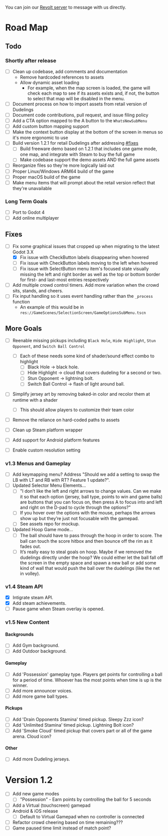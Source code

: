 You can join our [Revolt server](https://rvlt.gg/Fd6HtSRj) to message with us directly.

# Road Map
## Todo
### Shortly after release
- [ ] Clean up codebase, add comments and documentation
  * Remove hardcoded references to assets
  * Allow dynamic asset loading
    * For example, when the map screen is loaded, the game will check each map to see if its assets exists and, if not, the button to select that map will be disabled in the menu.
- [ ] Document process on how to import assets from retail version of Dudelings
- [ ] Document code contributions, pull request, and issue filing policy
- [ ] Add a CTA option mapped to the A button to the `WhatsNewSubMenu`
- [ ] Add custom button mapping support
- [ ] Make the context button display at the bottom of the screen in menus so it's more ergonomic to use
- [ ] Build version 1.2.1 for retail Dudelings after addressing [#fixes](Fixes)
  - [ ] Build freeware demo based on 1.2.1 that includes one game mode, one map, and integrate with Steam to buy the full game
  - [ ] Make codebase support the demo assets AND the full game assets
- [ ] Reorganize files so they're more logically laid out
- [ ] Proper Linux/Windows ARM64 build of the game
- [ ] Proper macOS build of the game
- [ ] Make menu items that will prompt about the retail version reflect that they're unavailable

### Long Term Goals
- [ ] Port to Godot 4
- [ ] Add online multiplayer

## Fixes
- [ ] Fix some graphical issues that cropped up when migrating to the latest Godot 3.X
  - [x] Fix issue with CheckButton labels disappearing when hovered
  - [ ] Fix issue with CheckButton labels moving to the left when hovered
  - [ ] Fix issue with SelectButton menu item's focused state visually missing the left and right border as well as the top or bottom border for first- and last-most entries respectively
- [ ] Add multiple crowd control timers. Add more variation when the crowd sits, stands, and cheers.
- [ ] Fix input handling so it uses event handling rather than the `_process` function
  * An example of this would be in `res://GameScenes/SelectionScreen/GameOptionsSubMenu.tscn`

## More Goals
- [ ] Reenable missing pickups including `Black Hole`, `Hide Highlight`, `Stun Opponent`, and `Switch Ball Control`
  - [ ] Each of these needs some kind of shader/sound effect combo to highlight
    - [ ] Black Hole -> black hole.
    - [ ] Hide Highlight -> cloud that covers dudeling for a second or two.
    - [ ] Stun Opponent -> lightning bolt.
    - [ ] Switch Ball Control -> flash of light around ball.
- [ ] Simplify jersey art by removing baked-in color and recolor them at runtime with a shader
  - [ ] This should allow players to customize their team color
- [ ] Remove the reliance on hard-coded paths to assets
- [ ] Clean up Steam platform wrapper
- [ ] Add support for Android platform features
- [ ] Enable custom resolution setting




### __v1.3 Menus and Gameplay__
- [ ] Add keymapping menu? Address "Should we add a setting to swap the LB with LT and RB with RT? Feature 1 update?".
- [ ] Updated Selector Menu Elements...
  - [ ] "I don’t like the left and right arrows to change values. Can we make it so that each option (jersey, ball type, points to win and game balls) are buttons that you can focus on, then press A to focus into and left and right on the D-pad to cycle through the options?"
  - [ ] If you hover over the options with the mouse, perhaps the arrows show up but they’re just not focusable with the gamepad.
  - [ ] See assets repo for mockup.
- [ ] Updated Hoop Game mode...
  - [ ] The ball should have to pass through the hoop in order to score. The ball can touch the score hitbox and then bounce off the rim as it fades out.
  - [ ] It’s really easy to steal goals on hoop. Maybe if we removed the dudelings directly under the hoop? We could either let the ball fall off the screen in the empty space and spawn a new ball or add some kind of wall that would push the ball over the dudelings (like the net in volley).

### __v1.4 Steam API__
- [x] Intigrate steam API.
- [x] Add steam achievements.
- [ ] Pause game when Steam overlay is opened.

### __v1.5 New Content__
#### __Backgrounds__
- [ ] Add Gym background.
- [ ] Add Outdoor background.
#### __Gameplay__
- [ ] Add 'Possession' gameplay type. Players get points for controlling a ball for a period of time. Whoever has the most points when time is up is the winner.
- [ ] Add more announcer voices.
- [ ] Add more game ball types.
#### __Pickups__
- [ ] Add 'Drain Opponents Stamina' timed pickup. Sleepy Zzz icon?
- [ ] Add 'Unlimited Stamina' timed pickup. Lightning Bolt icon?
- [ ] Add 'Smoke Cloud' timed pickup that covers part or all of the game arena. Cloud icon?
#### __Other__
- [ ] Add more Dudeling jerseys.

# Version 1.2
 - [ ] Add new game modes
   - [ ] "Possession" - Earn points by controlling the ball for 5 seconds
 - [ ] Add a Virtual (touchscreen) gamepad
 - [ ] Android & iOS release
   - [ ] Default to Virtual Gamepad when no controller is connected
 - [ ] Refactor crowd cheering based on time remaining???
  - [ ] Game paused time limit instead of match point?